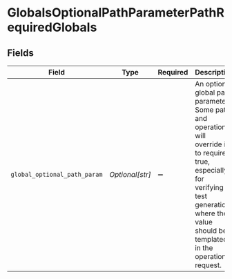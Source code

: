 # GlobalsOptionalPathParameterPathRequiredGlobals


## Fields

| Field                                                                                                                                                                                                    | Type                                                                                                                                                                                                     | Required                                                                                                                                                                                                 | Description                                                                                                                                                                                              |
| -------------------------------------------------------------------------------------------------------------------------------------------------------------------------------------------------------- | -------------------------------------------------------------------------------------------------------------------------------------------------------------------------------------------------------- | -------------------------------------------------------------------------------------------------------------------------------------------------------------------------------------------------------- | -------------------------------------------------------------------------------------------------------------------------------------------------------------------------------------------------------- |
| `global_optional_path_param`                                                                                                                                                                             | *Optional[str]*                                                                                                                                                                                          | :heavy_minus_sign:                                                                                                                                                                                       | An optional global path parameter. Some paths and operations will<br/>override it to required: true, especially for verifying test generation<br/>where the value should be templated in the operation request.<br/> |